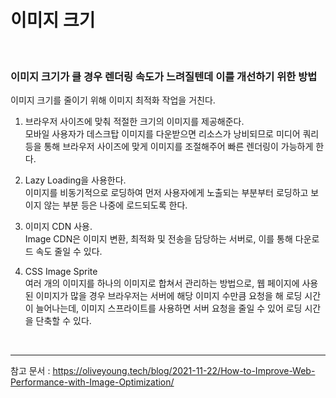 # 이미지 크기

<br/>

### 이미지 크기가 클 경우 렌더링 속도가 느려질텐데 이를 개선하기 위한 방법

이미지 크기를 줄이기 위해 이미지 최적화 작업을 거친다.

1. 브라우저 사이즈에 맞춰 적절한 크기의 이미지를 제공해준다.  
   모바일 사용자가 데스크탑 이미지를 다운받으면 리소스가 낭비되므로 미디어 쿼리등을 통해 브라우저 사이즈에 맞게 이미지를 조절해주어 빠른 렌더링이 가능하게 한다.

2. Lazy Loading을 사용한다.  
   이미지를 비동기적으로 로딩하여 먼저 사용자에게 노출되는 부분부터 로딩하고 보이지 않는 부분 등은 나중에 로드되도록 한다.

3. 이미지 CDN 사용.  
   Image CDN은 이미지 변환, 최적화 및 전송을 담당하는 서버로, 이를 통해 다운로드 속도 줄일 수 있다.

4. CSS Image Sprite  
   여러 개의 이미지를 하나의 이미지로 합쳐서 관리하는 방법으로, 웹 페이지에 사용된 이미지가 많을 경우 브라우저는 서버에 해당 이미지 수만큼 요청을 해 로딩 시간이 늘어나는데, 이미지 스프라이트를 사용하면 서버 요청을 줄일 수 있어 로딩 시간을 단축할 수 있다.

<br/>

---

참고 문서 : https://oliveyoung.tech/blog/2021-11-22/How-to-Improve-Web-Performance-with-Image-Optimization/
